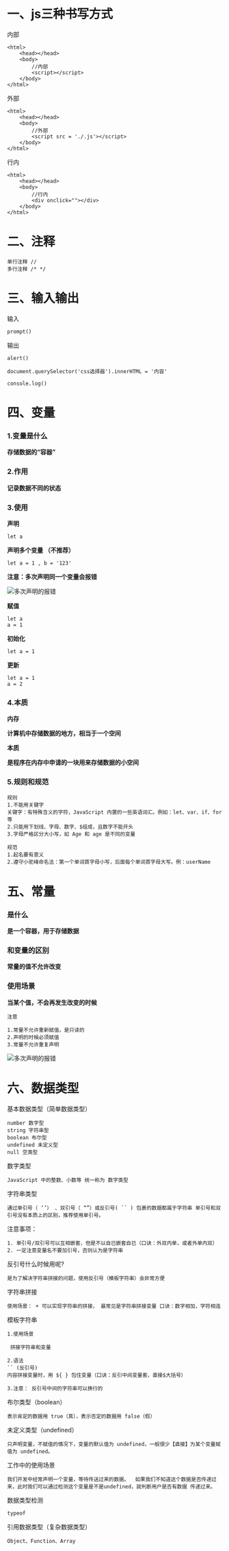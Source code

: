 # 一、js三种书写方式

内部

```
<html>
	<head></head>
	<body>
		//内部
		<script></script>
	</body>
</html>
```

外部

```
<html>
	<head></head>
	<body>
		//外部
		<script src = './.js'></script>
	</body>
</html>
```

行内

```
<html>
	<head></head>
	<body>
		//行内
		<div onclick=""></div>
	</body>
</html>
```

# 二、注释

```
单行注释 //
多行注释 /* */
```

# 三、输入输出

输入

```
prompt()
```

输出

```
alert()
```

```
document.querySelector('css选择器').innerHTML = '内容'
```

```
console.log()
```



# 四、变量

### 1.变量是什么

**存储数据的“容器”**

### 2.作用

**记录数据不同的状态**

### 3.使用

**声明**

```
let a
```

**声明多个变量 （不推荐）**

```
let a = 1 , b = '123'
```

**注意：多次声明同一个变量会报错**

![多次声明的报错](https://github.com/PetitePluie-255/heima/blob/master/javascript/%E5%9B%BE%E7%89%87/%E5%A4%9A%E6%AC%A1%E5%A3%B0%E6%98%8E%E7%9A%84%E6%8A%A5%E9%94%99.png)

**赋值**

```
let a 
a = 1
```

**初始化**

```
let a = 1
```

**更新**

```
let a = 1
a = 2
```

### 4.本质

**内存**

**计算机中存储数据的地方，相当于一个空间**

**本质**

**是程序在内存中申请的一块用来存储数据的小空间**

### 5.规则和规范

```
规则
1.不能用关键字 
关键字：有特殊含义的字符，JavaScript 内置的一些英语词汇。例如：let、var、if、for等
2.只能用下划线、字母、数字、$组成，且数字不能开头 
3.字母严格区分大小写，如 Age 和 age 是不同的变量
```

```
规范
1.起名要有意义 
2.遵守小驼峰命名法：第一个单词首字母小写，后面每个单词首字母大写。例：userName
```

# 五、常量

### 是什么

**是一个容器，用于存储数据**

### 和变量的区别

**常量的值不允许改变**

### 使用场景

**当某个值，不会再发生改变的时候**

```
注意 

1.常量不允许重新赋值，是只读的
2.声明的时候必须赋值
3.常量不允许重复声明
```

![多次声明的报错](D:\heima\javascript\图片\多次声明的报错.png)

# 六、数据类型

基本数据类型（简单数据类型）

```
number 数字型
string 字符串型
boolean 布尔型
undefined 未定义型
null 空类型
```

数字类型

```
JavaScript 中的整数、小数等 统一称为 数字类型
```

字符串类型

```
通过单引号（ ‘’） 、双引号（ “”）或反引号( `` ) 包裹的数据都属于字符串 单引号和双引号没有本质上的区别，推荐使用单引号。
```

注意事项： 

```
1. 单引号/双引号可以互相嵌套，但是不以自已嵌套自已（口诀：外双内单，或者外单内双） 2. 一定注意变量名不要加引号，否则认为是字符串
```

反引号什么时候用呢? 

```
是为了解决字符串拼接的问题，使用反引号（模板字符串）会非常方便
```

字符串拼接 

```
使用场景： + 可以实现字符串的拼接， 最常见是字符串拼接变量 口诀：数字相加，字符相连
```

模板字符串

```
1.使用场景 

 拼接字符串和变量 

2.语法 
`` (反引号) 
内容拼接变量时，用 ${ } 包住变量（口诀：反引中间变量套，直接$大括号）

3.注意： 反引号中间的字符串可以换行的
```

布尔类型（boolean）

```
表示肯定的数据用 true（真），表示否定的数据用 false（假）
```

未定义类型（undefined）

```
只声明变量，不赋值的情况下，变量的默认值为 undefined，一般很少【直接】为某个变量赋值为 undefined。
```

工作中的使用场景

```
我们开发中经常声明一个变量，等待传送过来的数据。  如果我们不知道这个数据是否传递过来，此时我们可以通过检测这个变量是不是undefined，就判断用户是否有数据 传递过来。
```

数据类型检测

```
typeof
```

引用数据类型（复杂数据类型）

```
Object、Function、Array
```

